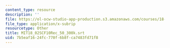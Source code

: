 ```yaml
---
content_type: resource
description: ''
file: https://ol-ocw-studio-app-production.s3.amazonaws.com/courses/18-02sc-multivariable-calculus-fall-2010/7b5eaf1624fc770f6b8fca7483fd71f8_MIT18_02SCF10Rec_50_300k.srt
file_type: application/x-subrip
resourcetype: Other
title: MIT18_02SCF10Rec_50_300k.srt
uid: 7b5eaf16-24fc-770f-6b8f-ca7483fd71f8
---
```

